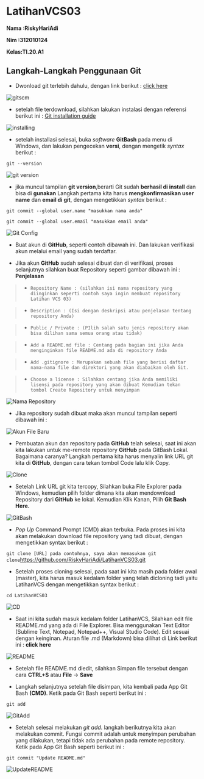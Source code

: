 # LatihanVCS03

**Nama :RiskyHariAdi** <br>

**Nim  :312010124** <br>

**Kelas:TI.20.A1** <br>

## Langkah-Langkah Penggunaan Git

* Dwonload git terlebih dahulu, dengan link berikut : [click here](https://git-scm.com) <br>

![gitscm](poto/GitScm.png)

* setelah file terdownload, silahkan lakukan instalasi dengan referensi berikut ini : [Git installation guide](https://git-scm.com/book/en/v2/Getting-Started-Installing-Git) <br>


![installing](poto/installing.png) <br>

* setelah installasi selesai, buka *software* **GitBash** pada menu di Windows, dan lakukan pengecekan **versi**, dengan mengetik *syntax* berikut : <br>

`git --version` <br>

![git version](poto/version.png) <br>

* jika muncul tampilan **git version**,berarti Git sudah **berhasil di install** dan bisa di **gunakan** Langkah pertama kita harus **mengkonfirmasikan user name** dan **email di git**, dengan mengetikkan *syntax* berikut : <br>

`git commit --global user.name "masukkan nama anda"` <br>

`git commit --global user.email "masukkan email anda"` <br>

![Git Config](poto/gitnamaemailbaru.png) <br>

* Buat akun di **GitHub**, seperti contoh dibawah ini. Dan lakukan verifikasi akun melalui email yang sudah terdaftar.

* Jika akun  **GitHub** sudah selesai dibuat dan di verifikasi, proses selanjutnya silahkan buat Repository seperti gambar dibawah ini : <br>
**Penjelasan**

> * `Repository Name : (silahkan isi nama repository yang diinginkan seperti contoh saya ingin membuat repository Latihan VCS 03)` <br>

> * `Description : (Isi dengan deskripsi atau penjelasan tentang repository Anda)` <br>

> * `Public / Private : (PIlih salah satu jenis repository akan bisa dilihan sama semua orang atau tidak)` <br>

> * `Add a README.md file : Centang pada bagian ini jika Anda menginginkan file README.md ada di repository Anda` <br>

> * `Add .gitignore : Merupakan sebuah file yang berisi daftar nama-nama file dan direktori yang akan diabaikan oleh Git.` <br>

> * `Choose a license : Silahkan centang jika Anda memiliki lisensi pada repository yang akan dibuat Kemudian tekan tombol Create Repository untuk menyimpan` <br>

![Nama Repository](poto/githubrepisotory.png) <br>

* Jika repository sudah dibuat maka akan muncul tampilan seperti dibawah ini : <br>

![Akun File Baru](poto/hasilfile.png) <br>

* Pembuatan akun dan repository pada **GitHub** telah selesai, saat ini akan kita lakukan untuk me-remote repository **GitHub** pada GitBash Lokal. Bagaimana caranya? Langkah pertama kita harus menyalin link URL git kita di **GitHub**, dengan cara tekan tombol Code lalu klik Copy. <br> 

![Clone](poto/githublink.png) <br>

* Setelah Link URL git kita tercopy, Silahkan buka File Explorer pada Windows, kemudian pilih folder dimana kita akan mendownload Repository dari **GitHub** ke lokal. Kemudian Klik Kanan, Pilih **Git Bash Here.** <br>

![GitBash](poto/visual.png) <br>

*  *Pop Up* Command Prompt (CMD) akan terbuka. Pada proses ini kita akan melakukan download file repository yang tadi dibuat, dengan mengetikkan syntax berikut : <br>

`git clone [URL] pada contohnya, saya akan memasukan git clone`https://github.com/RiskyHariAdi/LatihanVCS03.git <br>

* Setelah proses cloning selesai, pada saat ini kita masih pada folder awal (master), kita harus masuk kedalam folder yang telah dicloning tadi yaitu LatihanVCS dengan mengetikkan syntax berikut : <br>

`cd LatihanVCS03` <br>

![CD](poto/cd.png) <br>

* Saat ini kita sudah masuk kedalam folder LatihanVCS, Silahkan edit file README.md yang ada di File Explorer. Bisa menggunakan Text Editor (Sublime Text, Notepad, Notepad++, Visual Studio Code). Edit sesuai dengan keinginan. Aturan file .md (Markdown) bisa dilihat di Link berikut ini : **click here** <br>

![README](poto/namavisual.png) <br>



* Setelah file README.md diedit, silahkan Simpan file tersebut dengan cara **CTRL+S** atau **File** -> **Save** <br>

* Langkah selanjutnya setelah file disimpan, kita kembali pada App Git Bash **(CMD)**. Ketik pada Git Bash seperti berikut ini : <br>

`git add`

![GitAdd](poto/gitadd.png) <br>

* Setelah selesai melakukan *git add*. langkah berikutnya kita akan melakukan commit. Fungsi commit adalah untuk menyimpan perubahan yang dilakukan, tetapi tidak ada perubahan pada remote repository. Ketik pada App Git Bash seperti berikut ini : <br>

`git commit "Update README.md"` <br>

![UpdateREADME](poto/commitnama.png) <br>